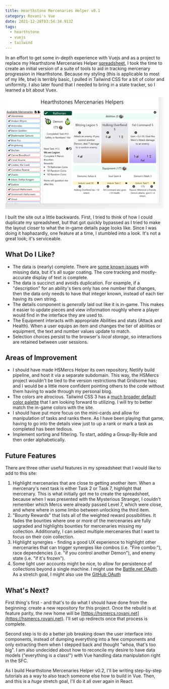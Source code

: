 ```yaml
---
title: Hearthstone Mercenaries Helper v0.1
category: Rovani's Vue
date: 2021-12-28T03:54:34.913Z
tags:
  - hearthstone
  - vuejs
  - tailwind
---
```

In an effort to get some in-depth experience with Vuejs and as a project to replace my Hearthstone Mercenaries Helper [spreadsheet](https://docs.google.com/spreadsheets/d/19FBZWszfu286zdRNZ43JvUD2bUvxLfrYTLmO1qSJmEM/edit?usp=sharing), I took the time to create an initial version of a suite of tools to aid in tracking mercenary progression in Hearthstone. Because my styling (this is applicable to most of my life, btw) is terribly basic, I pulled in Tailwind CSS for a bit of color and uniformity. I also later found that I needed to bring in a state tracker, so I learned a bit about Vuex.

![Rathorian's details card in HSMercs Helper v0.1](hsmercs-v01.png)

I built the site out a little backwards. First, I tried to think of how I could duplicate my spreadsheet, but that got quickly bypassed as I tried to make the layout closer to what the in-game details page looks like. Since I was doing it haphazardly, one feature at a time, I stumbled into a look. It's not a great look; it's serviceable.

## What Do I Like?

- The data is (nearly) complete. There are [some known issues](https://github.com/drovani/rovaninet/labels/good%20first%20issue) with missing data, but it's all sugar coating. The core tracking and mostly-accurate display of text is complete.
- The data is succinct and avoids duplication. For example, if a "description" for an ability's tiers only has one number that changes, then the data only needs to have that integer known, instead of each tier having its own string.
- The details component is _generally_ laid out like it is in-game. This makes it easier to update pieces and view information roughly where a player would find in the interface they are used to.
- The Equipment interacts with appropriate Abilities and stats (Attack and Health). When a user equips an item and changes the tier of abilities or equipment, the text and number values update to match.
- Selection choices persist to the browser's _local storage_, so interactions are retained between user sessions.

## Areas of Improvement

- I should have made HSMercs Helper its own repository, Netlify build pipeline, and host it via a separate subdomain. This way, the HSMercs project wouldn't be tied to the version restrictions that Gridsome has; and I would be a little more confident pointing others to the code without them having to wade through my personal blog.
- The colors are atrocious. Tailwind CSS 3 has a [much broader default color palette](https://tailwindcss.com/docs/customizing-colors) that I am looking forward to utilizing. I will try to better match the in-game colors with the site.
- I should have put more focus on the mini-cards and allow for manipulation of tasks and ranks there. As I have been playing that game, having to go into the details view just to up a rank or mark a task as completed has been tedious.
- Implement sorting and filtering. To start, adding a Group-By-Role and then order alphabetically.

## Future Features

There are three other useful features in my spreadsheet that I would like to add to this site:

1. Highlight mercenaries that are close to getting another item. When a mercenary's next task is either Task 2 or Task 7, highlight that mercenary. This is what initially got me to create the spreadsheet, because when I was presented with the Mysterious Stranger, I couldn't remember which Mercs were already passed Level 7, which were close, and where where in some limbo between unlocking the third item.
1. "Bounty Rewards" that lists all of the weighted reward possibilities. It fades the bounties where one or more of the mercenaries are fully upgraded and highlights bounties for mercenaries missing my collection. Additionally, I can select multiple mercenaries that I want to focus on their coin collection.
1. Highlight synergies - finding a good UX experience to highlight other mercenaries that can trigger synergies like combos (i.e. "Fire combo:"), race dependencies (i.e. "if you control another Demon"), and enemy state (i.e. "if it's frozen").
1. Some light user accounts might be nice, to allow for persistence of collections beyond a single machine. I might use the [Battle.net OAuth](https://develop.battle.net/documentation/guides/using-oauth). As a stretch goal, I might also use the [GitHub OAuth](https://docs.github.com/en/developers/apps/building-oauth-apps/authorizing-oauth-apps)

## What's Next?

First thing's first - and that's to do what I should have done from the beginning: create a new repository for this project. Once the rebuild is at feature parity, the new home will be [https://hsmercs.rovani.net](https://hsmercs.rovani.net). I'll set up redirects once that process is complete.

Second step is to do a better job breaking down the user interface into components, instead of dumping everything into a few components and only extracting them when I stepped back and thought "whoa, that's too big". I am also undecided about how to reconcile my desire to have data models ("everything is a class!") with Vue handling data manipulation right in the SFC.

As I build Hearthstone Mercenaries Helper v0.2, I'll be writing step-by-step tutorials as a way to also teach someone else how to build in Vue. Then, and this is a _huge_ stretch goal, I'll do it all over again in React.